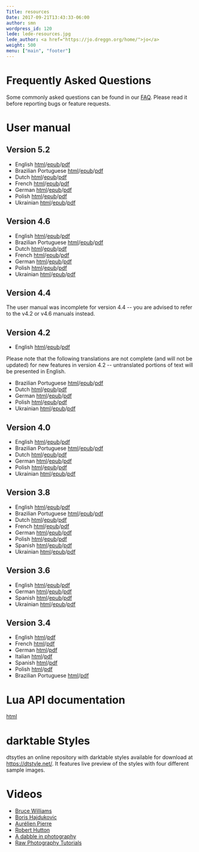 ```yaml
---
Title: resources
Date: 2017-09-21T13:43:33-06:00
author: smn
wordpress_id: 120
lede: lede-resources.jpg
lede_author: <a href="https://jo.dreggn.org/home/">jo</a>
weight: 500
menu: ["main", "footer"]
---
```


# Frequently Asked Questions

Some commonly asked questions can be found in our [FAQ](/about/faq). Please read it before reporting bugs or feature requests.

# User manual

## Version 5.2

  * English [html](https://docs.darktable.org/usermanual/5.2/en/)/[epub](https://docs.darktable.org/usermanual/5.2/en/darktable_user_manual.epub)/[pdf](https://docs.darktable.org/usermanual/5.2/en/darktable_user_manual.pdf)
  * Brazilian Portuguese [html](https://docs.darktable.org/usermanual/5.2/pt_br/)/[epub](https://docs.darktable.org/usermanual/5.2/pt_br/darktable_user_manual.epub)/[pdf](https://docs.darktable.org/usermanual/5.2/pt_br/darktable_user_manual.pdf)
  * Dutch [html](https://docs.darktable.org/usermanual/5.2/nl/)/[epub](https://docs.darktable.org/usermanual/5.2/nl/darktable_user_manual.epub)/[pdf](https://docs.darktable.org/usermanual/5.2/nl/darktable_user_manual.pdf)
  * French [html](https://docs.darktable.org/usermanual/5.2/fr/)/[epub](https://docs.darktable.org/usermanual/5.2/fr/darktable_user_manual.epub)/[pdf](https://docs.darktable.org/usermanual/5.2/fr/darktable_user_manual.pdf)
  * German [html](https://docs.darktable.org/usermanual/5.2/de/)/[epub](https://docs.darktable.org/usermanual/5.2/de/darktable_user_manual.epub)/[pdf](https://docs.darktable.org/usermanual/5.2/de/darktable_user_manual.pdf)
  * Polish [html](https://docs.darktable.org/usermanual/5.2/pl/)/[epub](https://docs.darktable.org/usermanual/5.2/pl/darktable_user_manual.epub)/[pdf](https://docs.darktable.org/usermanual/5.2/pl/darktable_user_manual.pdf)
  * Ukrainian [html](https://docs.darktable.org/usermanual/5.2/uk/)/[epub](https://docs.darktable.org/usermanual/5.2/uk/darktable_user_manual.epub)/[pdf](https://docs.darktable.org/usermanual/5.2/uk/darktable_user_manual.pdf)

## Version 4.6

  * English [html](https://docs.darktable.org/usermanual/4.6/en/)/[epub](https://docs.darktable.org/usermanual/4.6/en/darktable_user_manual.epub)/[pdf](https://docs.darktable.org/usermanual/4.6/en/darktable_user_manual.pdf)
  * Brazilian Portuguese [html](https://docs.darktable.org/usermanual/4.6/pt_br/)/[epub](https://docs.darktable.org/usermanual/4.6/pt_br/darktable_user_manual.epub)/[pdf](https://docs.darktable.org/usermanual/4.6/pt_br/darktable_user_manual.pdf)
  * Dutch [html](https://docs.darktable.org/usermanual/4.6/nl/)/[epub](https://docs.darktable.org/usermanual/4.6/nl/darktable_user_manual.epub)/[pdf](https://docs.darktable.org/usermanual/4.6/nl/darktable_user_manual.pdf)
  * French [html](https://docs.darktable.org/usermanual/4.6/fr/)/[epub](https://docs.darktable.org/usermanual/4.6/fr/darktable_user_manual.epub)/[pdf](https://docs.darktable.org/usermanual/4.6/fr/darktable_user_manual.pdf)
  * German [html](https://docs.darktable.org/usermanual/4.6/de/)/[epub](https://docs.darktable.org/usermanual/4.6/de/darktable_user_manual.epub)/[pdf](https://docs.darktable.org/usermanual/4.6/de/darktable_user_manual.pdf)
  * Polish [html](https://docs.darktable.org/usermanual/4.6/pl/)/[epub](https://docs.darktable.org/usermanual/4.6/pl/darktable_user_manual.epub)/[pdf](https://docs.darktable.org/usermanual/4.6/pl/darktable_user_manual.pdf)
  * Ukrainian [html](https://docs.darktable.org/usermanual/4.6/uk/)/[epub](https://docs.darktable.org/usermanual/4.6/uk/darktable_user_manual.epub)/[pdf](https://docs.darktable.org/usermanual/4.6/uk/darktable_user_manual.pdf)

## Version 4.4

The user manual was incomplete for version 4.4 -- you are advised to refer to the v4.2 or v4.6 manuals instead.

## Version 4.2

  * English [html](https://docs.darktable.org/usermanual/4.2/en/)/[epub](https://docs.darktable.org/usermanual/4.2/en/darktable_user_manual.epub)/[pdf](https://docs.darktable.org/usermanual/4.2/en/darktable_user_manual.pdf)

Please note that the following translations are not complete (and will not be updated) for new features in version 4.2 -- untranslated portions of text will be presented in English.

  * Brazilian Portuguese [html](https://docs.darktable.org/usermanual/4.2/pt_br/)/[epub](https://docs.darktable.org/usermanual/4.2/pt_br/darktable_user_manual.epub)/[pdf](https://docs.darktable.org/usermanual/4.2/pt_br/darktable_user_manual.pdf)
  * Dutch [html](https://docs.darktable.org/usermanual/4.2/nl/)/[epub](https://docs.darktable.org/usermanual/4.2/nl/darktable_user_manual.epub)/[pdf](https://docs.darktable.org/usermanual/4.2/nl/darktable_user_manual.pdf)
  * German [html](https://docs.darktable.org/usermanual/4.2/de/)/[epub](https://docs.darktable.org/usermanual/4.2/de/darktable_user_manual.epub)/[pdf](https://docs.darktable.org/usermanual/4.2/de/darktable_user_manual.pdf)
  * Polish [html](https://docs.darktable.org/usermanual/4.2/pl/)/[epub](https://docs.darktable.org/usermanual/4.2/pl/darktable_user_manual.epub)/[pdf](https://docs.darktable.org/usermanual/4.2/pl/darktable_user_manual.pdf)
  * Ukrainian [html](https://docs.darktable.org/usermanual/4.2/uk/)/[epub](https://docs.darktable.org/usermanual/4.2/uk/darktable_user_manual.epub)/[pdf](https://docs.darktable.org/usermanual/4.2/uk/darktable_user_manual.pdf)

## Version 4.0

  * English [html](https://docs.darktable.org/usermanual/4.0/en/)/[epub](https://docs.darktable.org/usermanual/4.0/en/darktable_user_manual.epub)/[pdf](https://docs.darktable.org/usermanual/4.0/en/darktable_user_manual.pdf)
  * Brazilian Portuguese [html](https://docs.darktable.org/usermanual/4.0/pt_br/)/[epub](https://docs.darktable.org/usermanual/4.0/pt_br/darktable_user_manual.epub)/[pdf](https://docs.darktable.org/usermanual/4.0/pt_br/darktable_user_manual.pdf)
  * Dutch [html](https://docs.darktable.org/usermanual/4.0/nl/)/[epub](https://docs.darktable.org/usermanual/4.0/nl/darktable_user_manual.epub)/[pdf](https://docs.darktable.org/usermanual/4.0/nl/darktable_user_manual.pdf)
  * German [html](https://docs.darktable.org/usermanual/4.0/de/)/[epub](https://docs.darktable.org/usermanual/4.0/de/darktable_user_manual.epub)/[pdf](https://docs.darktable.org/usermanual/4.0/de/darktable_user_manual.pdf)
  * Polish [html](https://docs.darktable.org/usermanual/4.0/pl/)/[epub](https://docs.darktable.org/usermanual/4.0/pl/darktable_user_manual.epub)/[pdf](https://docs.darktable.org/usermanual/4.0/pl/darktable_user_manual.pdf)
  * Ukrainian [html](https://docs.darktable.org/usermanual/4.0/uk/)/[epub](https://docs.darktable.org/usermanual/4.0/uk/darktable_user_manual.epub)/[pdf](https://docs.darktable.org/usermanual/4.0/uk/darktable_user_manual.pdf)

## Version 3.8

  * English [html](https://docs.darktable.org/usermanual/3.8/en/)/[epub](https://docs.darktable.org/usermanual/3.8/en/darktable_user_manual.epub)/[pdf](https://docs.darktable.org/usermanual/3.8/en/darktable_user_manual.pdf)
  * Brazilian Portuguese [html](https://docs.darktable.org/usermanual/3.8/pt_br/)/[epub](https://docs.darktable.org/usermanual/3.8/pt_br/darktable_user_manual.epub)/[pdf](https://docs.darktable.org/usermanual/3.8/pt_br/darktable_user_manual.pdf)
  * Dutch [html](https://docs.darktable.org/usermanual/3.8/nl/)/[epub](https://docs.darktable.org/usermanual/3.8/nl/darktable_user_manual.epub)/[pdf](https://docs.darktable.org/usermanual/3.8/nl/darktable_user_manual.pdf)
  * French [html](https://docs.darktable.org/usermanual/3.8/fr/)/[epub](https://docs.darktable.org/usermanual/3.8/fr/darktable_user_manual.epub)/[pdf](https://docs.darktable.org/usermanual/3.8/fr/darktable_user_manual.pdf)
  * German [html](https://docs.darktable.org/usermanual/3.8/de/)/[epub](https://docs.darktable.org/usermanual/3.8/de/darktable_user_manual.epub)/[pdf](https://docs.darktable.org/usermanual/3.8/de/darktable_user_manual.pdf)
  * Polish [html](https://docs.darktable.org/usermanual/3.8/pl/)/[epub](https://docs.darktable.org/usermanual/3.8/pl/darktable_user_manual.epub)/[pdf](https://docs.darktable.org/usermanual/3.8/pl/darktable_user_manual.pdf)
  * Spanish [html](https://docs.darktable.org/usermanual/3.8/es/)/[epub](https://docs.darktable.org/usermanual/3.8/es/darktable_user_manual.epub)/[pdf](https://docs.darktable.org/usermanual/3.8/es/darktable_user_manual.pdf)
  * Ukrainian [html](https://docs.darktable.org/usermanual/3.8/uk/)/[epub](https://docs.darktable.org/usermanual/3.8/uk/darktable_user_manual.epub)/[pdf](https://docs.darktable.org/usermanual/3.8/uk/darktable_user_manual.pdf)

## Version 3.6

  * English [html](https://docs.darktable.org/usermanual/3.6/en/)/[epub](https://docs.darktable.org/usermanual/3.6/en/darktable_user_manual.epub)/[pdf](https://docs.darktable.org/usermanual/3.6/en/darktable_user_manual.pdf)
  * German [html](https://docs.darktable.org/usermanual/3.6/de/)/[epub](https://docs.darktable.org/usermanual/3.6/de/darktable_user_manual.epub)/[pdf](https://docs.darktable.org/usermanual/3.6/de/darktable_user_manual.pdf)
  * Spanish [html](https://docs.darktable.org/usermanual/3.6/es/)/[epub](https://docs.darktable.org/usermanual/3.6/es/darktable_user_manual.epub)/[pdf](https://docs.darktable.org/usermanual/3.6/es/darktable_user_manual.pdf)
  * Ukrainian [html](https://docs.darktable.org/usermanual/3.6/uk/)/[epub](https://docs.darktable.org/usermanual/3.6/uk/darktable_user_manual.epub)/[pdf](https://docs.darktable.org/usermanual/3.6/uk/darktable_user_manual.pdf)

## Version 3.4

  * English [html](https://darktable.gitlab.io/doc/en/)/[pdf](https://github.com/darktable-org/darktable/releases/download/release-3.4.0/darktable-usermanual.pdf)
  * French [html](https://darktable.gitlab.io/doc/fr/)/[pdf](https://github.com/darktable-org/darktable/releases/download/release-3.4.0/darktable-usermanual-fr.pdf)
  * German [html](https://darktable.gitlab.io/doc/de/)/[pdf](https://github.com/darktable-org/darktable/releases/download/release-3.4.0/darktable-usermanual-de.pdf)
  * Italian  [html](https://darktable.gitlab.io/doc/it/)/[pdf](https://github.com/darktable-org/darktable/releases/download/release-3.4.0/darktable-usermanual-it.pdf)
  * Spanish [html](https://darktable.gitlab.io/doc/es/)/[pdf](https://github.com/darktable-org/darktable/releases/download/release-3.4.0/darktable-usermanual-es.pdf)
  * Polish [html](https://darktable.gitlab.io/doc/pl/)/[pdf](https://github.com/darktable-org/darktable/releases/download/release-3.4.0/darktable-usermanual-pl.pdf)
  * Brazilian Portuguese [html](https://darktable.gitlab.io/doc/pt_BR/)/[pdf](https://github.com/darktable-org/darktable/releases/download/release-3.4.0/darktable-usermanual-pt_BR.pdf)

# Lua API documentation

[html](https://docs.darktable.org/lua/stable/)

# darktable Styles

dtsytles an online repository with darktable styles available for download at <https://dtstyle.net/>. It features live preview of the styles with four different sample images.

# Videos

  * [Bruce Williams](https://www.youtube.com/playlist?list=PLlYWvzmJQTrRq7JrYdD7k3-8-v-uHnhK_)
  * [Boris Hajdukovic](https://www.youtube.com/playlist?list=PLmZmCIhOC2Frt6Wq3gc0-egOy_P1sXjau)
  * [Aurélien Pierre](https://www.youtube.com/c/Aur%C3%A9lienPIERREPhoto/videos)
  * [Robert Hutton](https://www.youtube.com/playlist?list=PLmvlUro_Up1NBX7VK8UUuyWo1B468zEA0)
  * [A dabble in photography](https://www.youtube.com/channel/UCxHYygok15XQ6bqu9FK-oCw)
  * [Raw Photography Tutorials](https://www.youtube.com/@RawPhotographyTutorials)
